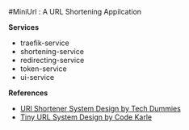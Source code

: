 #MiniUrl : A URL Shortening Appilcation

**Services**
* traefik-service
* shortening-service
* redirecting-service
* token-service
* ui-service

**References**
* [URl Shortener System Design by Tech Dummies](https://youtu.be/JQDHz72OA3c?si=hI53oZgatmm-ucja)
* [Tiny URL System Design by Code Karle](https://youtu.be/AVztRY77xxA?si=gLal0r4cArJcFfoi)
